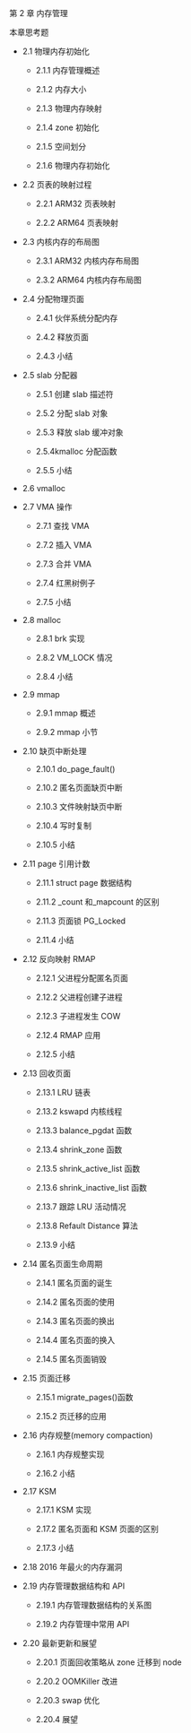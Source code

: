 第 2 章 内存管理

本章思考题

- 2.1 物理内存初始化

    - 2.1.1 内存管理概述

    - 2.1.2 内存大小

    - 2.1.3 物理内存映射

    - 2.1.4 zone 初始化

    - 2.1.5 空间划分

    - 2.1.6 物理内存初始化

- 2.2 页表的映射过程

    - 2.2.1 ARM32 页表映射

    - 2.2.2 ARM64 页表映射

- 2.3 内核内存的布局图

    - 2.3.1 ARM32 内核内存布局图

    - 2.3.2 ARM64 内核内存布局图

- 2.4 分配物理页面

    - 2.4.1 伙伴系统分配内存

    - 2.4.2 释放页面

    - 2.4.3 小结

- 2.5 slab 分配器

    - 2.5.1 创建 slab 描述符

    - 2.5.2 分配 slab 对象

    - 2.5.3 释放 slab 缓冲对象

    - 2.5.4kmalloc 分配函数

    - 2.5.5 小结

- 2.6 vmalloc

- 2.7 VMA 操作

    - 2.7.1 查找 VMA

    - 2.7.2 插入 VMA

    - 2.7.3 合并 VMA

    - 2.7.4 红黑树例子

    - 2.7.5 小结

- 2.8 malloc

    - 2.8.1 brk 实现

    - 2.8.2 VM_LOCK 情况

    - 2.8.4 小结

- 2.9 mmap

    - 2.9.1 mmap 概述

    - 2.9.2 mmap 小节

- 2.10 缺页中断处理

    - 2.10.1 do\_page\_fault()

    - 2.10.2 匿名页面缺页中断

    - 2.10.3 文件映射缺页中断

    - 2.10.4 写时复制

    - 2.10.5 小结

- 2.11 page 引用计数

    - 2.11.1 struct page 数据结构

    - 2.11.2 \_count 和\_mapcount 的区别

    - 2.11.3 页面锁 PG\_Locked

    - 2.11.4 小结

- 2.12 反向映射 RMAP

    - 2.12.1 父进程分配匿名页面

    - 2.12.2 父进程创建子进程

    - 2.12.3 子进程发生 COW

    - 2.12.4 RMAP 应用

    - 2.12.5 小结

- 2.13 回收页面

    - 2.13.1 LRU 链表

    - 2.13.2 kswapd 内核线程

    - 2.13.3 balance\_pgdat 函数

    - 2.13.4 shrink\_zone 函数

    - 2.13.5 shrink\_active\_list 函数

    - 2.13.6 shrink\_inactive\_list 函数

    - 2.13.7 跟踪 LRU 活动情况

    - 2.13.8 Refault Distance 算法

    - 2.13.9 小结

- 2.14 匿名页面生命周期

    - 2.14.1 匿名页面的诞生

    - 2.14.2 匿名页面的使用

    - 2.14.3 匿名页面的换出

    - 2.14.4 匿名页面的换入

    - 2.14.5 匿名页面销毁

- 2.15 页面迁移

    - 2.15.1 migrate\_pages()函数

    - 2.15.2 页迁移的应用

- 2.16 内存规整(memory compaction)

    - 2.16.1 内存规整实现

    - 2.16.2 小结

- 2.17 KSM

    - 2.17.1 KSM 实现

    - 2.17.2 匿名页面和 KSM 页面的区别

    - 2.17.3 小结

- 2.18 2016 年最火的内存漏洞

- 2.19 内存管理数据结构和 API

    - 2.19.1 内存管理数据结构的关系图

    - 2.19.2 内存管理中常用 API

- 2.20 最新更新和展望

    - 2.20.1 页面回收策略从 zone 迁移到 node

    - 2.20.2 OOMKiller 改进

    - 2.20.3 swap 优化

    - 2.20.4 展望